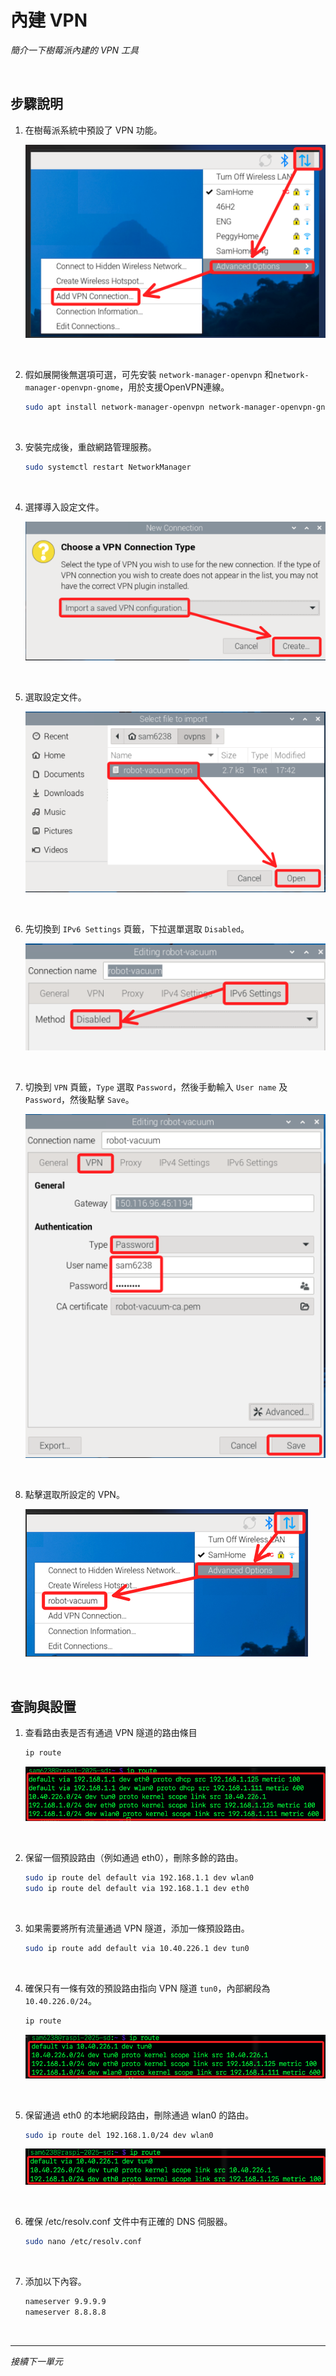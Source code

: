 # 內建 VPN

_簡介一下樹莓派內建的 VPN 工具_

<br>

## 步驟說明

1. 在樹莓派系統中預設了 VPN 功能。

    ![](images/img_55.png)

<br>

2. 假如展開後無選項可選，可先安裝 `network-manager-openvpn` 和`network-manager-openvpn-gnome`，用於支援OpenVPN連線。

    ```bash
    sudo apt install network-manager-openvpn network-manager-openvpn-gnome -y
    ```

<br>

3. 安裝完成後，重啟網路管理服務。

    ```bash
    sudo systemctl restart NetworkManager
    ```

<br>

4. 選擇導入設定文件。

    ![](images/img_56.png)

<br>

5. 選取設定文件。

    ![](images/img_57.png)

<br>

6. 先切換到 `IPv6 Settings` 頁籤，下拉選單選取 `Disabled`。

    ![](images/img_58.png)

<br>

7. 切換到 `VPN` 頁籤，`Type` 選取 `Password`，然後手動輸入 `User name` 及 `Password`，然後點擊 `Save`。

    ![](images/img_59.png)

<br>

8. 點擊選取所設定的 VPN。

    ![](images/img_60.png)

<br>

## 查詢與設置

1. 查看路由表是否有通過 VPN 隧道的路由條目

    ```bash
    ip route
    ```

    ![](images/img_61.png)

<br>

2. 保留一個預設路由（例如通過 eth0），刪除多餘的路由。

    ```bash
    sudo ip route del default via 192.168.1.1 dev wlan0
    sudo ip route del default via 192.168.1.1 dev eth0
    ```

<br>

3. 如果需要將所有流量通過 VPN 隧道，添加一條預設路由。

    ```bash
    sudo ip route add default via 10.40.226.1 dev tun0
    ```

<br>

4. 確保只有一條有效的預設路由指向 VPN 隧道 `tun0`，內部網段為 `10.40.226.0/24`。

    ```bash
    ip route
    ```

    ![](images/img_62.png)

<br>

5. 保留通過 eth0 的本地網段路由，刪除通過 wlan0 的路由。

    ```bash
    sudo ip route del 192.168.1.0/24 dev wlan0
    ```

    ![](images/img_63.png)

<br>

6. 確保 /etc/resolv.conf 文件中有正確的 DNS 伺服器。

    ```bash
    sudo nano /etc/resolv.conf
    ```

<br>

7. 添加以下內容。

    ```bash
    nameserver 9.9.9.9
    nameserver 8.8.8.8
    ```

<br>

___

_接續下一單元_